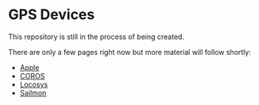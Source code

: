 # GPS Devices

This repository is still in the process of being created.

There are only a few pages right now but more material will follow shortly:

- [Apple](apple/README.md)
- [COROS](coros/README.md)
- [Locosys](locosys/README.md)
- [Sailmon](../sailmon/README.md)
